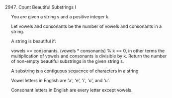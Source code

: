 2947. Count Beautiful Substrings I

You are given a string s and a positive integer k.

Let vowels and consonants be the number of vowels and consonants in a string.

A string is beautiful if:

vowels == consonants.
(vowels * consonants) % k == 0, in other terms the multiplication of vowels and consonants is divisible by k.
Return the number of non-empty beautiful substrings in the given string s.

A substring is a contiguous sequence of characters in a string.

Vowel letters in English are 'a', 'e', 'i', 'o', and 'u'.

Consonant letters in English are every letter except vowels.
